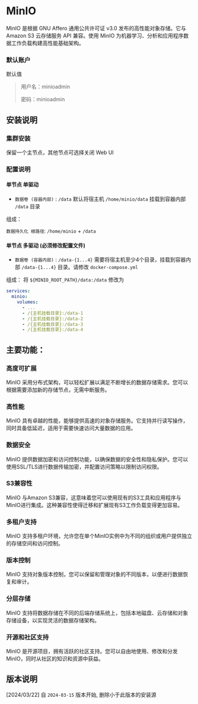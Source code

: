 # MinIO

MinIO 是根据 GNU Affero 通用公共许可证 v3.0 发布的高性能对象存储。它与 Amazon S3 云存储服务 API 兼容。使用 MinIO
为机器学习、分析和应用程序数据工作负载构建高性能基础架构。

### 默认账户

默认值
> 用户名：minioadmin
>
> 密码：minioadmin

## 安装说明

### 集群安装

保留一个主节点，其他节点可选择关闭 Web UI

### 配置说明

#### 单节点 单驱动

+ `数据卷 (容器内部)` : `/data`
  默认将宿主机 `/home/minio/data` 挂载到容器内部 `/data` 目录

组成：

`数据持久化 根路径`: `/home/minio` + `/data`

#### 单节点 多驱动 (必须修改配置文件)

+ `数据卷 (容器内部)` : `/data-{1...4}`
  需要将宿主机至少4个目录，挂载到容器内部 `/data-{1...4}` 目录。请修改 `docker-compose.yml`

组成：
将 `${MINIO_ROOT_PATH}/data:/data` 修改为

```yaml
services:
  minio:
    volumes:
      - ...
      - /{主机挂载目录}:/data-1
      - /{主机挂载目录}:/data-2
      - /{主机挂载目录}:/data-3
      - /{主机挂载目录}:/data-4

```

## 主要功能：

### 高度可扩展

MinIO 采用分布式架构，可以轻松扩展以满足不断增长的数据存储需求。您可以根据需要添加新的存储节点，无需中断服务。

### 高性能

MinIO 具有卓越的性能，能够提供高速的对象存储服务。它支持并行读写操作，同时具备低延迟，适用于需要快速访问大量数据的应用。

### 数据安全

MinIO 提供数据加密和访问控制功能，以确保数据的安全性和隐私保护。您可以使用SSL/TLS进行数据传输加密，并配置访问策略以限制访问权限。

### S3兼容性

MinIO 与Amazon S3兼容，这意味着您可以使用现有的S3工具和应用程序与MinIO进行集成。这种兼容性使得迁移和扩展现有S3工作负载变得更加容易。

### 多租户支持

MinIO 支持多租户环境，允许您在单个MinIO实例中为不同的组织或用户提供独立的存储空间和访问控制。

### 版本控制

MinIO 支持对象版本控制，您可以保留和管理对象的不同版本，以便进行数据恢复和审计。

### 分层存储

MinIO 支持将数据存储在不同的后端存储系统上，包括本地磁盘、云存储和对象存储设备，以实现灵活的数据存储架构。

### 开源和社区支持

MinIO 是开源项目，拥有活跃的社区支持。您可以自由地使用、修改和分发MinIO，同时从社区的知识和资源中获益。

## 版本说明

[2024/03/22] 自 `2024-03-15` 版本开始, 删除小于此版本的安装源

